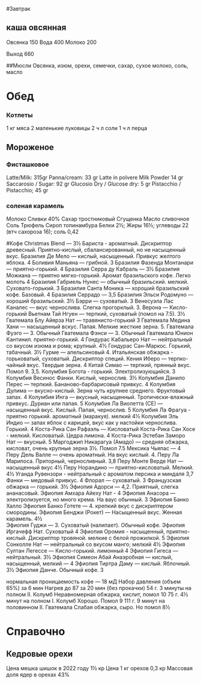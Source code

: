 #Завтрак

## каша овсянная
Овсянка 150
Вода 400
Молоко 200

Выход 660

##Мюсли
Овсянка, изюм, орехи, семечки, сахар, сухое молоко, соль, масло

# Обед
### Котлеты
1 кг мяса
2 маленькие луковицы
2 ч л соли
1 ч л перца

## Мороженое
### Фисташковое
Latte/Milk: 315gr
Panna/cream: 33 gr
Latte in polvere Milk Powder
14 gr
Saccarosio / Sugar: 92 gr
Glucosio Dry / Glucose dry: 5 gr
Pistacchio / Pistacchio; 45 gr

### соленая карамель
Молоко
Сливки 40%
Сахар тростниковый 
Сгущенка
Масло сливочное
Соль
Трюфель
Сироп топинамбура
Белки 2½; Жиры 16½; углеводы 22 (втч сахороза 16); соль 0,42

#Кофе
Christmas Blend — 3½ 
Бариста - ароматный. Дискриптор древесный. Приятно-кислый, сбалансированный, но не насыщенный вкус.
Бразилия Де Мело — кислый, насыщенный. Привкус желтого яблока. 4
Боливия Маньяна — грибной. 3
Бразилия Фазенда Монтанари — приятно-горький. 4
Бразилия Серра ду Кабраль — 3½
Бразилия Можиана — приятно мягко-горький. Аромат бразильского кофе. Легко молоть 4
Бразилия Габриель Нунес — обычный бразильский. мелкий. Суховато-горький. 3
Бразилия Санта Моника — хороший бразильский кофе. Базовый. 4
Бразилия Серрадо — 3,5
Бразилия Эльси Родомуно — хороший бразильский. 3½
Бэрри — суховатый. 3
Венесуэла Лас Каналес — вкус чернослива. Слегка прогорклый. 3.
Верона — Кисло-горький
Вьетнам Тай Нгуен — терпкий, суховатый (помол на 7.5). 3½
Гватемала Блу Айярза Нат — травянисто-горький 3
Гватемала Медина Хани — насыщенный вскус. Папая. Мелкие жесткие зерна. 5.
Гватемала Фуэго — 3. Обычный
Гватемала Фэнси — 3. Обычный
Гватемала Юнион Кантинил. приятно-горький. 4
Гондурас Кабальеро Нат — нейтральный со вкусом изюма и рома; крупный. 4½ 
Гондурас Сан-Маркос. Горький, табачный. 3½ 
Гурме — апельсиновый 4.
Итальянская обжарка - горьковатый, суховатый. Дискриптор специй.
Кения Иберо — терпко-чайный вкус. Твердые зерна. 4
Китай Симао — терпкий, прянный вкус. Помол 9. 3,5.
Колумбия Богота - горький. Электролизующийся. 3
Колумбия Весинос Фанки. Кислый, чернослив. 3½
Колумбия Данило Перес — терпкий. Бананово-барбарисовый привкус. 4
Колумбия Дулима — вкусно-кислый. Зерна чуть крупнее среднего. Фруктовый запах. 4
Колумбия Инга — вкусный, насыщенный. Тропически-влажный привкус. Дуриан или папая. 5
Колумбия Ла Виолетта (СЕ) — насыщенный вкус. Кислый. Папая, чернослив. 5
Колумбия Ла Фрагуа - приятно горький. ароматный (маракуя). мелкий 4½
Колумбия Эль Индио — запах яблок с карицей, вкус как у настойки чернослива. Горький. 4
Коста-Рика Сан Рафаэль — Кисловатый
Коста-Рика Сан Хосе - мелкий. Кисловатый. Цедра лимона. 4
Коста-Рика Эстебан Заморо Нат — вкусный. 5 
Маргоджип Никарагуа (Амадо) — средняя обжарка, кисловат, очень крупные зерна 3½. Помол 7.5
Мексика Чьяпас — 4
Перу Дель Валле — очень ароматный. На вкус кислый. 4.
Перу Ла Марипоса. Приторный, черносливный. 3,8
Перу Монте Верде Нат — насыщенный вкус 4½
Перу Норандино — приятно-кисловатый. Мелкий. 4½
Уганда Рувензори - нейтральный с ароматом персика и миндаля 3,7
Фанки — медовый привкус. 4
Флорал — суховатый. 3
Французская обжарка — горький. 3½
Эфиопия Адорси — 4,2. Приятный, слегка ананасовый.
Эфиопия Амхара Айеху Нат - 4
Эфиопия Анасора — электролизуется, но много крема. На ваус обычный. 3
Эфиопия Банко Халло
Эфиопия Банко Готете — 4. крепкий вкус с дискриптером смородины.
Эфиопия Бенджи (Рокет) — Насыщенный вкус. Женная карамель. 4½  
Эфиопия Гуджи — 3. Суховатый (налипает). Обычный кофе.
Эфиопия Иргачефф Нат. Суховатый 4
Эфиопия Оромия - насыщенный, приятно-кислый. Дискриптор тровяной. мелкие с белой прожилкой. 5
Эфиопия Сонколле Нат — нейтральный со вкусом манго; мелкий 4½ 
Эфиопия Султан Легессе — Кисло-горький. лимонный 4
Эфиопия Гигеса — нейтральный. 3½
Эфиопия Симеон Абай Анаэробная — кислый, насыщенный, мелкий — 4
Эфиопия Тиртра Даму — кислый. Яблочный. 3½ 
Эфиопия Данче. Обычный кофе. 3

нормальная проницаемость кофе — 18 мД
Набор давления (объем 65%) за 6 мин
Нагрев до 87 за 20 мин (без прокачки)
54 г. 3 минуты на полном II. Колумб
Неравномерная обжарка, кислит, помол 10
75 г. 4½ минут на полном I. Колумб
Хорошо. Помол 9
111 г. 9 минут на половинном II. Гватемала
Слабая обжарка, сыро. Но помол 8½

# Справочно
## Кедровые орехи
Цена мешка шишок в 2022 году 1½ кр
Цена 1 кг орехов 0,3 кр
Массовая доля ядер в орехах 43%
